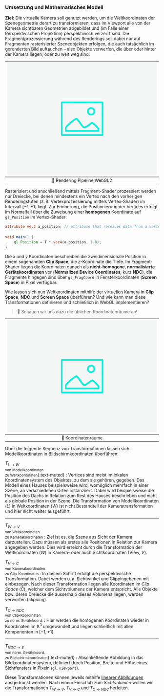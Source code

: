 
### Umsetzung und Mathematisches Modell

**Ziel:** Die virtuelle Kamera soll genutzt werden, um die Weltkoordinaten der Szenegeometrie derart zu transformieren, dass im Viewport alle von der Kamera sichtbaren Geometrien abgebildet und (im Falle einer Perspektivischen Projektion) perspektivisch verzerrt sind.
Die Fragmentprozessierung während des Renderings soll dabei nur auf Fragmenten rasterisierter Szeneobjekten erfolgen, die auch tatsächlich im gerenderten Bild auftauchen &ndash; also Objekte verwerfen, die über oder hinter der Kamera liegen, oder zu weit weg sind.

| ![camera-model](../ph-secondary.png?as=webp) |
| :--------------: |
| :jigsaw: Rendering Pipeline WebGL2 |

Rasterisiert und anschließend mittels Fragment-Shader prozessiert werden nur Dreiecke, bei denen mindestens ein Vertex nach den vorherigen Renderingstufen (z.&thinsp;B. Vertexprozessierung mittels Vertex-Shader) im Intervall $[-1,+1]$ liegt. 
Zur Erinnerung, die Positionierung der Vertices erfolgt im Normalfall über die Zuweisung einer **homogenen** Koordinate auf `gl_Position` im Vertex-Shader:

``` glsl
attribute vec3 a_position; // attribute that receives data from a vertex buffer

void main() {
    gl_Position = T * vec4(a_position, 1.0);
}
```

Die $x$ und $y$ Koordinaten beschreiben die zweidimensionale Position in einem sogenannten **Clip Space**, die $z$-Koordinate die Tiefe.
Im Fragment-Shader liegen die Koordinaten danach als **nicht-homogene**, **normalisierte Gerätekoordinaten** vor (**Normalized Device Coordinates**, kurz **NDC**), die Fragmente hingegen sind über `gl_FragCoord` in Fensterkoordinaten (**Screen Space**)  in Pixel verfügbar.

Wie lassen sich nun Weltkoordinaten mithilfe der virtuellen Kamera in **Clip Space**, **NDC** und **Screen Space** überführen? Und wie kann man diese Transformationen definieren und schließlich in WebGL implementieren?


> :brain: Schauen wir uns dazu die üblichen Koordinatenräume an!

| ![camera-model](../ph-secondary.png?as=webp) |
| :--------------: |
| :jigsaw: Koordinatenräume |

Über die folgende Sequenz von Transformationen lassen sich Modellkoordinaten in Bildschirmkoordinaten überführen:


$T_{L\rightarrow{}W}$<br><small>von Modellkoordinaten<br>zu Weltkoordinaten</small>{.text-muted}
: Vertices sind meist im lokalen Koordinatensystem des Objektes, zu dem sie gehören, gegeben. Das Modell eines Hauses beispielsweise wird, womöglich mehrfach in einer Szene, an verschiedenen Orten instanziiert. Dabei wird beispielsweise die Position des Dachs in Relation zum Rest des Hauses beschrieben und nicht als globale Position in der Szene.  Die Transformation von Modellkoordinaten ($L$) in Weltkoordinaten ($W$) ist nicht Bestandteil der Kameratransformation und hier nicht weiter ausgeführt.

---

$T_{W\rightarrow{}V}$<br><small>von Weltkoordinaten<br>zu Kamerakoordinaten</small>
: Ziel ist es, die Szene aus Sicht der Kamera darzustellen. Dazu müssen als erstes alle Positionen in Relation zur Kamera angegeben werden. Dies wird erreicht durch die Transformation der Weltkoordinaten ($W$) in Kamera- oder auch Sichtkoordinaten (View, $V$).

$T_{V\rightarrow{}C}$<br><small>von Kamerakoordinaten<br>zu Clip-Koordinaten</small>
: In diesem Schritt erfolgt die perspektivische Transformation. Dabei werden u.&thinsp;a. Sichtwinkel und Clippingebenen mit einbezogen. Nach dieser Transformation liegen alle Koordinaten im *Clip Space* ($C$), welcher dem Sichtvolumens der Kamera entspricht. Alle Objekte bzw. deren Dreiecke die ausserhalb dieses Volumens liegen, werden verworfen (*clipping*). 


$T_{C\rightarrow{}\textit{NDC}}$<br><small>von Clip-Koordinaten<br>zu norm. Gerätekoord.</small>
: Hier werden die homogenen Koordinaten wieder in Koordinaten im $\mathbb{R}^3$ umgewandelt und liegen schließlich mit allen Komponenten in $[-1,+1]$.

---

$T_{\textit{NDC}\rightarrow{}S}$<br><small>von norm. Gerätekoord.<br>zu Bildschirmkoordinaten</small>{.text-muted}
: Abschließende Abbildung in das Bildkoordinatensystem, definiert durch Position, Breite und Höhe eines Sichtfensters in Pixeln (`gl.viewport`).

Diese Transformationen können jeweils mithilfe [linearer Abbildungen](https://www.youtube.com/watch?v=YDDQE45PZLs) ausgedrückt werden.
Nach einem Einschub zum *Sichtvolumen* wollen wir die Transformationen $T_{W\rightarrow{}V}$, $T_{V\rightarrow{}C}$ und $T_{C\rightarrow{}\textit{NDC}}$ herleiten.

